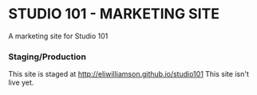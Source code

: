 STUDIO 101 - MARKETING SITE
===========================
A marketing site for Studio 101

### Staging/Production
This site is staged at http://eliwilliamson.github.io/studio101
This site isn't live yet.
